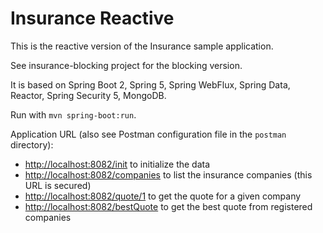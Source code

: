 # Insurance Reactive

This is the reactive version of the Insurance sample application.

See insurance-blocking project for the blocking version.

It is based on Spring Boot 2, Spring 5, Spring WebFlux, Spring Data, Reactor, Spring Security 5, MongoDB.

Run with `mvn spring-boot:run`.

Application URL (also see Postman configuration file in the `postman` directory):
- <http://localhost:8082/init> to initialize the data
- <http://localhost:8082/companies> to list the insurance companies (this URL is secured)
- <http://localhost:8082/quote/1> to get the quote for a given company
- <http://localhost:8082/bestQuote> to get the best quote from registered companies
